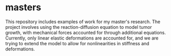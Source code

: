 # masters
This repository includes examples of work for my master's research.  The project involves using the reaction-diffusion equation to model tumor growth, with mechanical forces accounted for through additional equations. Currently, only linear elastic deformations are accounted for, and we are trying to extend the model to allow for nonlinearities in stiffness and deformations. 
